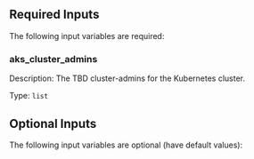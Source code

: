 ## Required Inputs

The following input variables are required:

### aks\_cluster\_admins

Description: The TBD cluster-admins for the Kubernetes cluster.

Type: `list`

## Optional Inputs

The following input variables are optional (have default values):

